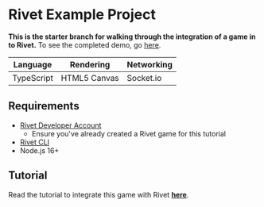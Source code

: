 # Rivet Example Project

**This is the starter branch for walking through the integration of a game in to Rivet.** To see the completed demo, go [here](https://github.com/rivet-gg/example-tanks-typescript-canvas-socketio/tree/checkpoint/03-integrate-server).

| Language   | Rendering      | Networking |
| ---------- | -------------- | ---------- |
| TypeScript | HTML5 Canvas | Socket.io  |


## Requirements

- [Rivet Developer Account](https://hub.rivet.gg/developer)
    - Ensure you've already created a Rivet game for this tutorial
- [Rivet CLI](https://github.com/rivet-gg/cli)
- Node.js 16+

## Tutorial

Read the tutorial to integrate this game with Rivet [**here**](https://docs.rivet.gg/general/examples/tanks-typescript-canvas-socketio).
